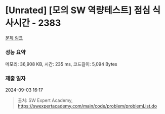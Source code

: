 # [Unrated] [모의 SW 역량테스트] 점심 식사시간 - 2383 

[문제 링크](https://swexpertacademy.com/main/code/problem/problemDetail.do?contestProbId=AV5-BEE6AK0DFAVl) 

### 성능 요약

메모리: 36,908 KB, 시간: 235 ms, 코드길이: 5,094 Bytes

### 제출 일자

2024-09-03 16:17



> 출처: SW Expert Academy, https://swexpertacademy.com/main/code/problem/problemList.do